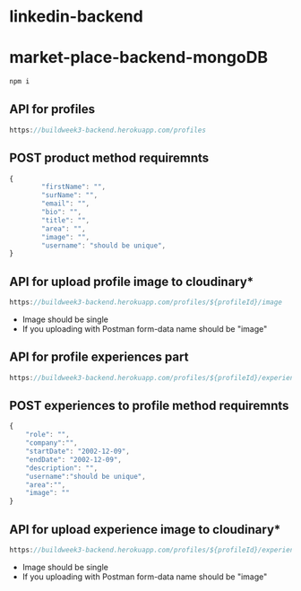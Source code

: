 # linkedin-backend
# market-place-backend-mongoDB
```jsx
npm i
```
## API for profiles
```jsx
https://buildweek3-backend.herokuapp.com/profiles
```

## POST product method requiremnts
```jsx
{
        "firstName": "",
        "surName": "",
        "email": "",
        "bio": "",
        "title": "",
        "area": "",
        "image": "",
        "username": "should be unique",
}
```

## API for upload profile image to cloudinary*
```jsx
https://buildweek3-backend.herokuapp.com/profiles/${profileId}/image
```
* Image should be single
* If you uploading with Postman form-data name should be "image" 

## API for profile experiences part
```jsx
https://buildweek3-backend.herokuapp.com/profiles/${profileId}/experiences
```
## POST experiences to profile method requiremnts
```jsx
{
    "role": "",
    "company":"",
    "startDate": "2002-12-09",
    "endDate": "2002-12-09",
    "description": "",
    "username":"should be unique",
    "area":"",
    "image": ""
}
```

## API for upload experience image to cloudinary*
```jsx
https://buildweek3-backend.herokuapp.com/profiles/${profileId}/experiences/${experienceId}/image
```
* Image should be single
* If you uploading with Postman form-data name should be "image" 

